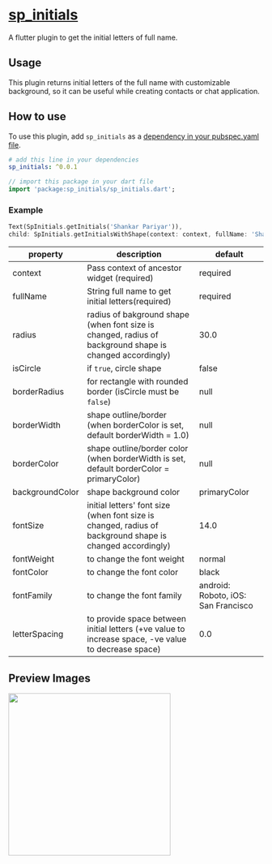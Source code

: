 # [sp_initials](https://pub.dev/packages/sp_initials)

A flutter plugin to get the initial letters of full name.

## Usage

This plugin returns initial letters of the full name with customizable background, so it can be useful while creating contacts or chat application.

## How to use

To use this plugin, add `sp_initials` as a [dependency in your pubspec.yaml file](https://flutter.io/platform-plugins/).

``` yaml
# add this line in your dependencies
sp_initials: ^0.0.1
```

``` dart
// import this package in your dart file
import 'package:sp_initials/sp_initials.dart';
```

### Example

``` dart
Text(SpInitials.getInitials('Shankar Pariyar')),
child: SpInitials.getInitialsWithShape(context: context, fullName: 'Shankar Pariyar'),
```

| property        | description                                                        | default    |
| --------------- | ------------------------------------------------------------------ |------------|
| context         | Pass context of ancestor widget (required)                         |required    |
| fullName        | String full name to get initial letters(required)                  |required    |
| radius          | radius of bakground shape (when font size is changed, radius of background shape is changed accordingly)                                                                           |30.0        |
| isCircle        | if `true`, circle shape                                            |false       |
| borderRadius    | for rectangle with rounded border (isCircle must be `false`)       |null        |
| borderWidth     | shape outline/border (when borderColor is set, default borderWidth = 1.0) |null        |
| borderColor     | shape outline/border color (when borderWidth is set, default borderColor = primaryColor)                                                                          |null        |
| backgroundColor | shape background color                                             |primaryColor|
| fontSize        | initial letters' font size (when font size is changed, radius of background shape is changed accordingly)                                                                           |14.0        |
| fontWeight      | to change the font weight                                          |normal      |
| fontColor       | to change the font color                                           |black       |
| fontFamily      | to change the font family                                          |android: Roboto, iOS: San Francisco|
| letterSpacing   | to provide space between initial letters (+ve value to increase space, -ve value to decrease space)                                                                                 |0.0         |

## Preview Images

<img src="https://raw.githubusercontent.com/ponnamkarthik/FlutterToast/master/screenshot/11.jpg" width="320px" />